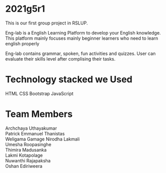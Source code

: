 # 2021g5r1
This is our first group project in RSLUP.


Eng-lab is a English Learning Platform to develop your English knowledge. This platform mainly focuses mainly beginner learners who need to learn english properly 

Eng-lab contains grammar, spoken, fun activities and quizzes. User can evaluate their skills level after complising their tasks.


# Technology stacked we  Used

  HTML
  CSS
  Bootstrap
  JavaScript

# Team Members

Archchaya Uthayakumar <br>
Patrick Emmanuel Thanistas<br>
Weligama Gamage Nirodha Lakmali<br>
Umesha Roopasinghe<br>
Thimira Madusanka<br>
Lakmi Kotapolage<br>
Nuwanthi Rajapaksha<br>
Oshan Ediriweera<br>

